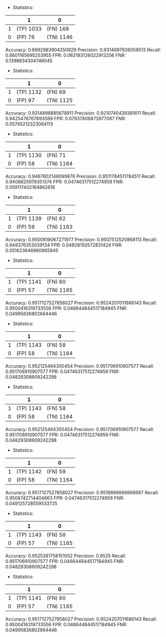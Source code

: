 * Statistics: 

|          |    1     |    0     |
|----------|----------|----------|
|    1     |(TP) 1033 | (FN) 168 |
|    0     | (FP) 76  |(TN) 1146 |
Accuracy: 0.8992983904250929
Precision: 0.9314697926059513
Recall: 0.8601165695253955
FPR: 0.062193126022913256
FNR: 0.1398834304746045
* Statistics: 

|          |    1     |    0     |
|----------|----------|----------|
|    1     |(TP) 1132 | (FN) 69  |
|    0     | (FP) 97  |(TN) 1125 |
Accuracy: 0.9314898885678911
Precision: 0.9210740439381611
Recall: 0.9425478767693589
FPR: 0.07937806873977087
FNR: 0.05745212323064113
* Statistics: 

|          |    1     |    0     |
|----------|----------|----------|
|    1     |(TP) 1130 | (FN) 71  |
|    0     | (FP) 58  |(TN) 1164 |
Accuracy: 0.9467602146099876
Precision: 0.9511784511784511
Recall: 0.9408825978351374
FPR: 0.04746317512274959
FNR: 0.059117402164862616
* Statistics: 

|          |    1     |    0     |
|----------|----------|----------|
|    1     |(TP) 1139 | (FN) 62  |
|    0     | (FP) 59  |(TN) 1163 |
Accuracy: 0.9500619067271977
Precision: 0.9507512520868113
Recall: 0.948376353039134
FPR: 0.04828150572831424
FNR: 0.051623646960865945
* Statistics: 

|          |    1     |    0     |
|----------|----------|----------|
|    1     |(TP) 1141 | (FN) 60  |
|    0     | (FP) 57  |(TN) 1165 |
Accuracy: 0.9517127527858027
Precision: 0.9524207011686143
Recall: 0.9500416319733556
FPR: 0.046644844517184945
FNR: 0.04995836802664446
* Statistics: 

|          |    1     |    0     |
|----------|----------|----------|
|    1     |(TP) 1143 | (FN) 58  |
|    0     | (FP) 58  |(TN) 1164 |
Accuracy: 0.952125464300454
Precision: 0.951706910907577
Recall: 0.951706910907577
FPR: 0.04746317512274959
FNR: 0.04829308909242298
* Statistics: 

|          |    1     |    0     |
|----------|----------|----------|
|    1     |(TP) 1143 | (FN) 58  |
|    0     | (FP) 58  |(TN) 1164 |
Accuracy: 0.952125464300454
Precision: 0.951706910907577
Recall: 0.951706910907577
FPR: 0.04746317512274959
FNR: 0.04829308909242298
* Statistics: 

|          |    1     |    0     |
|----------|----------|----------|
|    1     |(TP) 1142 | (FN) 59  |
|    0     | (FP) 58  |(TN) 1164 |
Accuracy: 0.9517127527858027
Precision: 0.9516666666666667
Recall: 0.9508742714404663
FPR: 0.04746317512274959
FNR: 0.049125728559533725
* Statistics: 

|          |    1     |    0     |
|----------|----------|----------|
|    1     |(TP) 1143 | (FN) 58  |
|    0     | (FP) 57  |(TN) 1165 |
Accuracy: 0.9525381758151052
Precision: 0.9525
Recall: 0.951706910907577
FPR: 0.046644844517184945
FNR: 0.04829308909242298
* Statistics: 

|          |    1     |    0     |
|----------|----------|----------|
|    1     |(TP) 1141 | (FN) 60  |
|    0     | (FP) 57  |(TN) 1165 |
Accuracy: 0.9517127527858027
Precision: 0.9524207011686143
Recall: 0.9500416319733556
FPR: 0.046644844517184945
FNR: 0.04995836802664446